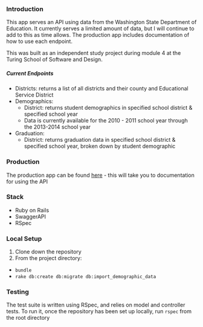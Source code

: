 ### Introduction

This app serves an API using data from the Washington State Department of Education. It currently serves a limited amount of data, but I will continue to add to this as time allows. The production app includes documentation of how to use each endpoint.

This was built as an independent study project during module 4 at the Turing School of Software and Design.

##### Current Endpoints

* Districts: returns a list of all districts and their county and Educational Service District
* Demographics:
  * District: returns student demographics in specified school district & specified school year
  * Data is currently available for the 2010 - 2011 school year through the 2013-2014 school year
* Graduation:
  * District: returns graduation data in specified school district & specified school year, broken down by student demographic

### Production

The production app can be found [here](https://wadoe-api.herokuapp.com/) - this will take you to documentation for using the API

### Stack

* Ruby on Rails
* SwaggerAPI
* RSpec

### Local Setup

1. Clone down the repository
2. From the project directory:
  * `bundle`
  * `rake db:create db:migrate db:import_demographic_data`

### Testing

The test suite is written using RSpec, and relies on model and controller tests. To run it, once the repository has been set up locally, run `rspec` from the root directory
